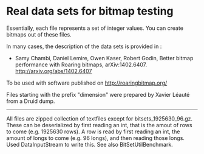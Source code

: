 Real data sets for bitmap testing
==

Essentially, each file represents a set of integer values. You can create
bitmaps out of these files.

In many cases, the description of the data sets is provided in :

* Samy Chambi, Daniel Lemire, Owen Kaser, Robert Godin, Better bitmap performance with Roaring bitmaps, arXiv:1402.6407.
http://arxiv.org/abs/1402.6407

To be used with software published on http://roaringbitmap.org/




Files starting with the prefix "dimension" were prepared by Xavier Léauté from
a Druid dump.


---

All files are zipped collection of textfiles except for bitsets_1925630_96.gz. These can be deserialized by first reading an int, that is the amout of rows to come (e.g. 1925630 rows). A row is read by first reading an int, the amount of longs to come (e.g. 96 longs), and then reading those longs. Used DataInputStream to write this. See also BitSetUtilBenchmark.

